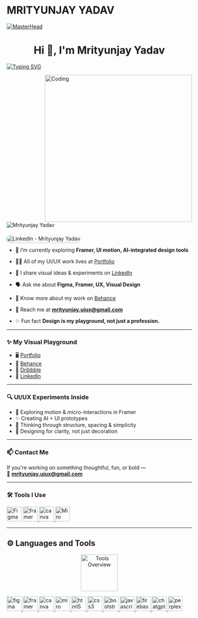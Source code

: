 # MRITYUNJAY YADAV

[![MasterHead](https://visme.co/blog/wp-content/uploads/2019/10/animated-presentation-software-header.gif)]()

<h1 align="center">Hi 👋, I'm Mrityunjay Yadav</h1>
 <p>
 
[![Typing SVG](https://readme-typing-svg.herokuapp.com?lines=Visual+Designer+by+Curiosity,+Not+Curriculum+%7C+UI%2FUX+Tinkerer;Creating+Order+in+Chaos+—+On-Site+%26+On-Screen)](https://git.io/typing-svg)

</P>
<img align="right" alt="Coding" width="400" src="https://miro.medium.com/max/680/0*7Q3yvSIv_t0ioJ-Z.gif"/>

<p align="left"> <img src="https://komarev.com/ghpvc/?username=mrityunjay-uiux&label=Profile%20views&color=0e75b6&style=flat" alt="Mrityunjay Yadav" /> </p>

<p align="left" style="margin-top: 20px;">
  <a href="https://www.linkedin.com/in/mrityunjay-uiux/" target="_blank" style="text-decoration: none;">
    <img src="https://img.shields.io/badge/Follow%20on-LinkedIn-blue?style=for-the-badge&logo=linkedin&logoColor=white" 
         alt="LinkedIn - Mrityunjay Yadav"
         style="border-radius: 8px; box-shadow: 0 2px 6px rgba(0,0,0,0.15); transition: transform 0.2s ease-in-out;" 
         onmouseover="this.style.transform='scale(1.05)'" 
         onmouseout="this.style.transform='scale(1)'"/>
  </a>
</p>

- 🌱 I’m currently exploring **Framer, UI motion, AI-integrated design tools**

- 👨‍💼 All of my UI/UX work lives at [Portfolio](https://visualstoryteller.framer.ai/)

- 📝 I share visual ideas & experiments on [LinkedIn](https://www.linkedin.com/in/mrityunjay-uiux/)

- 🗣️ Ask me about **Figma, Framer, UX, Visual Design**

- 📄 Know more about my work on [Behance](https://www.behance.net/mrityunjay_uiux)

- 📧 Reach me at **mrityunjay.uiux@gmail.com**

- ✨ Fun fact **Design is my playground, not just a profession.**

---------------------------

### ✨ My Visual Playground

- 🖥️ [Portfolio](https://visualstoryteller.framer.ai/)
- 🎨 [Behance](https://www.behance.net/mrityunjay_uiux)
- 📸 [Dribbble](https://dribbble.com/mrityunjay_uiux)
- 💼 [LinkedIn](https://www.linkedin.com/in/mrityunjay-uiux/)

---

### 🔍 UI/UX Experiments Inside

- 🧩 Exploring motion & micro-interactions in Framer  
- ✨ Creating AI + UI prototypes  
- 🧠 Thinking through structure, spacing & simplicity  
- 🎯 Designing for clarity, not just decoration  

---
### 📫 Contact Me

If you're working on something thoughtful, fun, or bold —  
📧 **mrityunjay.uiux@gmail.com**

---

### 🛠 Tools I Use

<p align="left">
  <!-- Figma -->
  <img src="https://cdn.jsdelivr.net/gh/devicons/devicon/icons/figma/figma-original.svg" width="40" title="Figma" />
  
  <!-- Framer -->
  <a href="https://framer.com" target="_blank" rel="noreferrer">
    <img src="https://unpkg.com/simple-icons@latest/icons/framer.svg" alt="framer" width="40" height="40"/>
  </a>
  
  <!-- Canva -->
  <a href="https://www.canva.com/" target="_blank" rel="noreferrer">
    <img src="https://cdn.jsdelivr.net/gh/devicons/devicon/icons/canva/canva-original.svg" alt="canva" width="40" height="40"/>
  </a>
  
  <!-- Miro -->
  <img src="https://cdn.worldvectorlogo.com/logos/miro-2.svg" width="40" title="Miro" />
</p>


---
<!-- Languages and Tools -->

<h2>⚙️ Languages and Tools</h2>
<div align="center">
  <img width="100px" alt="Tools Overview" src="https://user-images.githubusercontent.com/78341798/194531121-47b0119a-ce00-439d-b586-125f86ac08278.png"/>
</div>

<p align="left">
  <a href="https://www.figma.com/" target="_blank" rel="noreferrer">
    <img src="https://cdn.jsdelivr.net/gh/devicons/devicon/icons/figma/figma-original.svg" alt="figma" width="40" height="40"/>
  </a>
  <a href="https://framer.com" target="_blank" rel="noreferrer">
    <img src="https://unpkg.com/simple-icons@latest/icons/framer.svg" alt="framer" width="40" height="40"/>
  </a>
  <a href="https://www.canva.com/" target="_blank" rel="noreferrer">
    <img src="https://cdn.jsdelivr.net/gh/devicons/devicon/icons/canva/canva-original.svg" alt="canva" width="40" height="40"/>
  </a>
  <a href="https://miro.com/" target="_blank" rel="noreferrer">
    <img src="https://cdn.jsdelivr.net/gh/devicons/devicon/icons/miro/miro-original.svg" alt="miro" width="40" height="40"/>
  </a>
  <a href="https://www.w3.org/html/" target="_blank" rel="noreferrer">
    <img src="https://cdn.jsdelivr.net/gh/devicons/devicon/icons/html5/html5-original.svg" alt="html5" width="40" height="40"/>
  </a>
  <a href="https://www.w3.org/Style/CSS/" target="_blank" rel="noreferrer">
    <img src="https://cdn.jsdelivr.net/gh/devicons/devicon/icons/css3/css3-original.svg" alt="css3" width="40" height="40"/>
  </a>
  <a href="https://getbootstrap.com" target="_blank" rel="noreferrer">
    <img src="https://cdn.jsdelivr.net/gh/devicons/devicon/icons/bootstrap/bootstrap-plain.svg" alt="bootstrap" width="40" height="40"/>
  </a>
  <a href="https://developer.mozilla.org/en-US/docs/Web/JavaScript" target="_blank" rel="noreferrer">
    <img src="https://cdn.jsdelivr.net/gh/devicons/devicon/icons/javascript/javascript-original.svg" alt="javascript" width="40" height="40"/>
  </a>
  <a href="https://firebase.google.com/" target="_blank" rel="noreferrer">
    <img src="https://cdn.jsdelivr.net/gh/devicons/devicon/icons/firebase/firebase-plain.svg" alt="firebase" width="40" height="40"/>
  </a>
  <a href="https://chat.openai.com/" target="_blank" rel="noreferrer">
    <img src="https://upload.wikimedia.org/wikipedia/commons/0/04/ChatGPT_logo.svg" alt="chatgpt" width="40" height="40"/>
  </a>
  <a href="https://www.perplexity.ai/" target="_blank" rel="noreferrer">
    <img src="https://upload.wikimedia.org/wikipedia/commons/thumb/8/8e/Perplexity_AI_logo.svg/512px-Perplexity_AI_logo.svg.png" alt="perplexity" width="40" height="40"/>
  </a>
</p>
